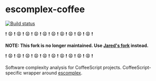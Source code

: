 # escomplex-coffee

[![Build status][ci-image]][ci-status]

:exclamation: :anguished: :exclamation: :anguished: :exclamation: :anguished: :exclamation: :anguished: :exclamation: :anguished: :exclamation: :anguished: :exclamation: :anguished: :exclamation: :anguished: :exclamation: :anguished: :exclamation: :anguished: :exclamation:

**NOTE: This fork is no longer maintained. Use [Jared's fork](https://github.com/jared-stilwell/complexity-report) instead.**

:exclamation: :anguished: :exclamation: :anguished: :exclamation: :anguished: :exclamation: :anguished: :exclamation: :anguished: :exclamation: :anguished: :exclamation: :anguished: :exclamation: :anguished: :exclamation: :anguished: :exclamation: :anguished: :exclamation:

Software complexity analysis for CoffeeScript projects.
CoffeeScript-specific wrapper around [escomplex][escomplex].

[ci-image]: https://secure.travis-ci.org/philbooth/escomplex-coffee.png?branch=master
[ci-status]: http://travis-ci.org/#!/philbooth/escomplex-coffee
[escomplex]: https://github.com/philbooth/escomplex
[coffee]: https://github.com/michaelficarra/CoffeeScriptRedux
[license]: https://github.com/philbooth/escomplex-coffee/blob/master/COPYING
[node]: http://nodejs.org/
[npm]: https://npmjs.org/
[jshint]: https://github.com/jshint/node-jshint
[mocha]: http://visionmedia.github.com/mocha
[chai]: http://chaijs.com/

